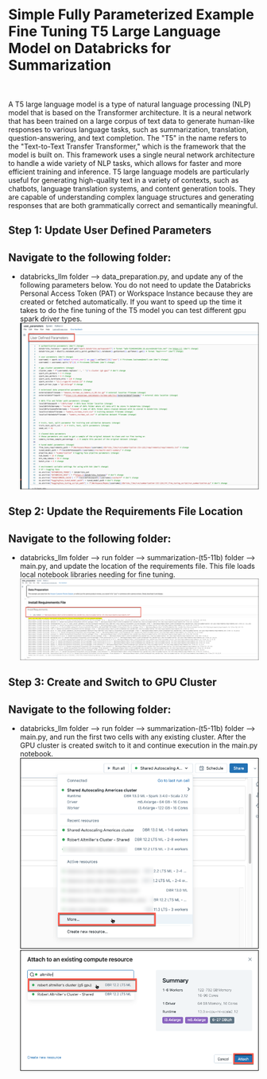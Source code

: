 # Simple Fully Parameterized Example Fine Tuning T5 Large Language Model on Databricks for Summarization<br><br>

A T5 large language model is a type of natural language processing (NLP) model that is based on the Transformer architecture. It is a neural network that has been trained on a large corpus of text data to generate human-like responses to various language tasks, such as summarization, translation, question-answering, and text completion.  The "T5" in the name refers to the "Text-to-Text Transfer Transformer," which is the framework that the model is built on. This framework uses a single neural network architecture to handle a wide variety of NLP tasks, which allows for faster and more efficient training and inference.  T5 large language models are particularly useful for generating high-quality text in a variety of contexts, such as chatbots, language translation systems, and content generation tools. They are capable of understanding complex language structures and generating responses that are both grammatically correct and semantically meaningful.


## Step 1: Update User Defined Parameters
## Navigate to the following folder: 
- databricks_llm folder --> data_preparation.py, and update any of the following parameters below.  You do not need to update the Databricks Personal Access Token (PAT) or Workspace Instance because they are created or fetched automatically.  If you want to speed up the time it takes to do the fine tuning of the T5 model you can test different gpu spark driver types.<br>
![user_parameters.png](/readme_images/user_parameters.png)

## Step 2: Update the Requirements File Location
## Navigate to the following folder: 
- databricks_llm folder --> run folder --> summarization-(t5-11b) folder --> main.py, and update the location of the requirements file.  This file loads local notebook libraries needing for fine tuning.<br>
![update_requirements_path.png](/readme_images/update_requirements_path.png)


## Step 3: Create and Switch to GPU Cluster
## Navigate to the following folder: 
- databricks_llm folder --> run folder --> summarization-(t5-11b) folder --> main.py, and run the first two cells with any existing cluster.  After the GPU cluster is created switch to it and continue execution in the main.py notebook.<br>
![switch_cluster1.png](/readme_images/switch_cluster1.png)
![switch_cluster2.png](/readme_images/switch_cluster2.png)



